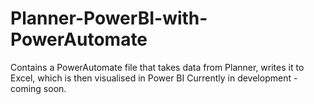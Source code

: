 # Planner-PowerBI-with-PowerAutomate
Contains a PowerAutomate file that takes data from Planner, writes it to Excel, which is then visualised in Power BI
Currently in development - coming soon.  
